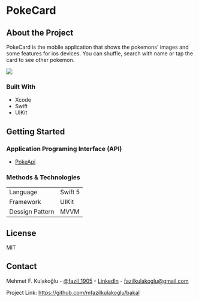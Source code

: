 # PokeCard

## About the Project

PokeCard is the mobile application that shows the pokemons' images and some features for ios devices. You can shuffle, search with name or tap the card to see other pokemon.

![](https://github.com/mfazilkulakoglu/PokeCard/blob/master/ss.png)


### Built With

- Xcode
- Swift
- UIKit

## Getting Started

### Application Programing Interface (API)

- [PokeApi](https://pokeapi.co)


### Methods & Technologies

|  |  |
| ------ | ------ |
| Language | Swift 5 |
| Framework | UIKit |
| Dessign Pattern | MVVM |


## License

MIT


## Contact

Mehmet F. Kulakoğlu - [@fazil_1905](https://twitter.com/fazil__1905) - [LinkedIn](https://www.linkedin.com/in/m-fazil-kulakoglu/?locale=en_US) - fazilkulakoglu@gmail.com 

Project Link: https://github.com/mfazilkulakoglu/bakal

